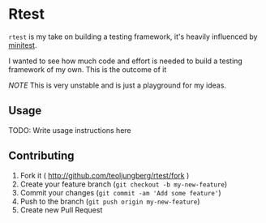 # Rtest

`rtest` is my take on building a testing framework, it's heavily influenced by
[minitest](https://github.com/seattlerb/minitest).

I wanted to see how much code and effort is needed to build a testing framework
of my own. This is the outcome of it

_NOTE_ This is very unstable and is just a playground for my ideas.

## Usage

TODO: Write usage instructions here

## Contributing

1. Fork it ( http://github.com/teoljungberg/rtest/fork )
2. Create your feature branch (`git checkout -b my-new-feature`)
3. Commit your changes (`git commit -am 'Add some feature'`)
4. Push to the branch (`git push origin my-new-feature`)
5. Create new Pull Request
